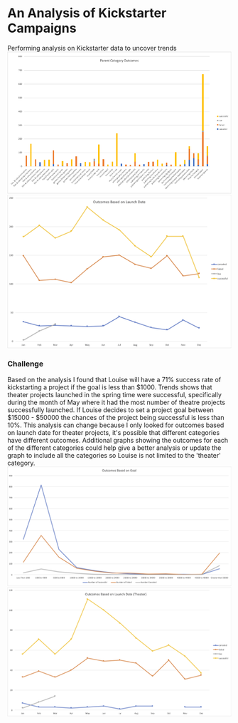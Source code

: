 # An Analysis of Kickstarter Campaigns
Performing analysis on Kickstarter data to uncover trends
![Parent Category Outcomes](https://github.com/meiiscrazy/kickstarter-analysis/blob/master/Parent%20Cateogry%20Outcomes.png)
![Outcomes Based on Launch Date](https://github.com/meiiscrazy/kickstarter-analysis/blob/master/Outcomes%20Based%20on%20Launch%20Date.png)
### Challenge
Based on the analysis I found that Louise will have a 71% success rate of kickstarting a project if the goal is less than $1000. Trends shows that theater projects launched in the spring time were successful, specifically during the month of May where it had the most number of theatre projects successfully launched. If Louise decides to set a project goal between $15000 - $50000 the chances of the project being successful is less than 10%. This analysis can change because I only looked for outcomes based on launch date for theater projects, it's possible that different categories have different outcomes. Additional graphs showing the outcomes for each of the different categories could help give a better analysis or update the graph to include all the categories so Louise is not limited to the 'theater' category. 
![Outcomes Based on Goals](https://github.com/meiiscrazy/kickstarter-analysis/blob/master/Outcomes%20Based%20on%20Goals.png)
![Outcomes Based on Launch Date (Theatre)](https://github.com/meiiscrazy/kickstarter-analysis/blob/master/Outcomes%20Based%20on%20Launch%20Date%20(Theater).png)
